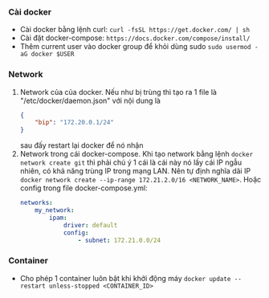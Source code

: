 ### Cài docker
* Cài docker bằng lệnh curl: `curl -fsSL https://get.docker.com/ | sh`
* Cài đặt docker-compose: `https://docs.docker.com/compose/install/`
* Thêm current user vào docker group để khỏi dùng sudo `sudo usermod -aG docker $USER`

### Network
1. Network của của docker. Nếu như bị trùng thì tạo ra 1 file là "/etc/docker/daemon.json" với nội dung là
    ```json
    {
        "bip": "172.20.0.1/24"
    }
    ```
    sau đấy restart lại docker để nó nhận
2. Network trong cái docker-compose. Khi tạo network bằng lệnh `docker network create git` thì phải chú ý 1 cái là cái này nó lấy cái IP ngẫu nhiên, có khả năng trùng IP trong mạng LAN. Nên tự định nghĩa dãi IP `docker network create --ip-range 172.21.2.0/16 <NETWORK_NAME>`. Hoặc config trong file docker-compose.yml:
    ```yaml
    networks:
        my_network:
            ipam:
                driver: default
                config:
                    - subnet: 172.21.0.0/24
    ```

### Container
* Cho phép 1 container luôn bật khi khởi động máy `docker update --restart unless-stopped <CONTAINER_ID>`